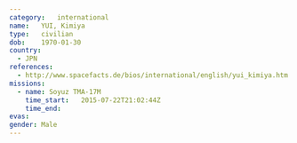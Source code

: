 ```yaml
---
category:	international
name:	YUI, Kimiya
type:	civilian
dob:	1970-01-30
country:
  - JPN
references:
  - http://www.spacefacts.de/bios/international/english/yui_kimiya.htm
missions:
  - name: Soyuz TMA-17M
    time_start:   2015-07-22T21:02:44Z
    time_end:     
evas:
gender:	Male
---
```

